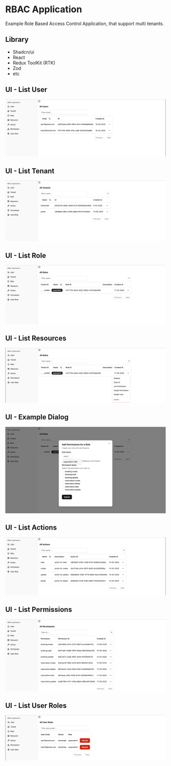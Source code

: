 # RBAC Application
Example Role Based Access Control Application, that support multi tenants.

## Library
- Shadcn/ui
- React
- Redux ToolKit (RTK)
- Zod
- etc

## UI - List User

![list-user](./readme/list-user.png)

## UI - List Tenant

![list-tenant](./readme/list-tenant.png)

## UI - List Role

![list-role](./readme/list-role.png)

## UI - List Resources

![list-resource](./readme/list-role-options.png)

## UI - Example Dialog

![example-add-dialog](./readme/example-add-dialog.png)

## UI - List Actions

![list-action](./readme/list-action.png)

## UI - List Permissions

![list-permission](./readme/list-permission.png)

## UI - List User Roles

![list-user-role](./readme/list-user-role.png)